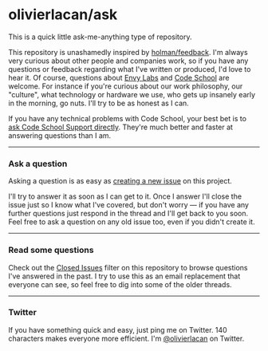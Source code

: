 # olivierlacan/ask

This is a quick little ask-me-anything type of repository.

This repository is unashamedly inspired by [holman/feedback](https://github.com/holman/feedback). I'm always very curious about other people and companies work, so if you have any questions or feedback regarding what I've written or produced, I'd love to hear it. Of course, questions about [Envy Labs](https://github.com/envylabs) and [Code School](https://github.com/codeschool) are welcome. For instance if you're curious about our work philosophy, our "culture", what technology or hardware we use, who gets up insanely early in the morning, go nuts. I'll try to be as honest as I can.

If you have any technical problems with Code School, your best bet is to [ask Code School Support directly](https://codeschool.com/support). They're much better and faster at answering questions than I am.

---

### Ask a question

Asking a question is as easy as
[creating a new issue](https://github.com/olivierlacan/ask/issues/new) on this
project.

I'll try to answer it as soon as I can get to it. Once I answer I'll close the
issue just so I know what I've covered, but don't worry — if you have any further
questions just respond in the thread and I'll get back to you soon. Feel free to
ask a question on any old issue too, even if you didn't create it.

---

### Read some questions

Check out the [Closed Issues](https://github.com/olivierlacan/ask/issues?sort=created&direction=desc&state=closed&page=1)
filter on this repository to browse questions I've answered in the past. I try
to use this as an email replacement that everyone can see, so feel free to dig
into some of the older threads.

---

### Twitter

If you have something quick and easy, just ping me on Twitter. 140 characters
makes everyone more efficient. I'm [@olivierlacan](https://twitter.com/olivierlacan) on
Twitter.
